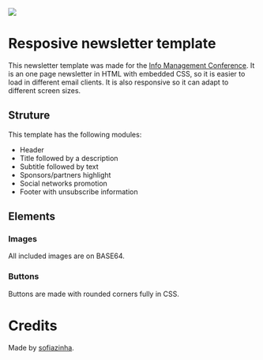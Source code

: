 ![](https://doc-0c-0c-docs.googleusercontent.com/docs/securesc/ha0ro937gcuc7l7deffksulhg5h7mbp1/oq5boo74iqetu37gpp4ev6bb4erhjt69/1463515200000/10484191008273739942/*/0B05z4iJ4Ow2QcVltdF9NM0VTWXM)

# Resposive newsletter template

This newsletter template was made for the [Info Management Conference](http://www.infomgmt.org/). It is an one page newsletter in HTML with embedded CSS, so it is easier to load in different email clients. It is also responsive so it can adapt to different screen sizes.

## Struture

This template has the following modules:
* Header
* Title followed by a description
* Subtitle followed by text
* Sponsors/partners highlight
* Social networks promotion
* Footer with unsubscribe information

## Elements

### Images

All included images are on BASE64.

### Buttons

Buttons are made with rounded corners fully in CSS.

# Credits

Made by [sofiazinha](https://www.sofiazinha.com).
